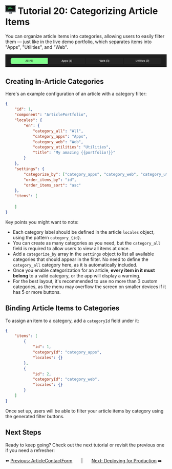 # <img src="../assets/logo.png"> Tutorial 20: Categorizing Article Items

You can organize article items into categories, allowing users to easily filter them — just like in the live demo portfolio, which separates items into "Apps", "Utilities", and "Web".

![alt preview](../assets/article-filters-preview.png)

## Creating In-Article Categories

Here's an example configuration of an article with a category filter:

```json
{
    "id": 1,
    "component": "ArticlePortfolio",
    "locales": {
        "en": {
            "category_all": "All",
            "category_apps": "Apps",
            "category_web": "Web",
            "category_utilities": "Utilities",
            "title": "My amazing {{portfolio!}}"
        }
    },
    "settings": {
        "categorize_by": ["category_apps", "category_web", "category_utilities"],
        "order_items_by": "id",
        "order_items_sort": "asc"
    },
    "items": [
        
    ]
}
```

Key points you might want to note:
- Each category label should be defined in the article `locales` object, using the pattern `category_{id}`.
- You can create as many categories as you need, but the `category_all` field is required to allow users to view all items at once.
- Add a `categorize_by` array in the `settings` object to list all available categories that should appear in the filter. No need to define the `category_all` category here, as it is automatically included.
- Once you enable categorization for an article, **every item in it must belong** to a valid category, or the app will display a warning.
- For the best layout, it's recommended to use no more than 3 custom categories, as the menu may overflow the screen on smaller devices if it has 5 or more buttons.

## Binding Article Items to Categories

To assign an item to a category, add a `categoryId` field under it:

```json
{
    "items": [
        {
            "id": 1,
            "categoryId": "category_apps",
            "locales": {}
        },
        {
            "id": 2,
            "categoryId": "category_web",
            "locales": {}
        }
    ]
}
```

Once set up, users will be able to filter your article items by category using the generated filter buttons.

## Next Steps
Ready to keep going? Check out the next tutorial or revisit the previous one if you need a refresher:

⬅️ [Previous: ArticleContactForm](./TUTORIAL_19_ARTICLE_CONTACT_FORM.md)
&nbsp;&nbsp;&nbsp;&nbsp;&nbsp;&nbsp;|&nbsp;&nbsp;&nbsp;&nbsp;&nbsp;&nbsp;
[Next: Deploying for Production](./TUTORIAL_21_DEPLOYING_FOR_PRODUCTION.md) ➡️ 
